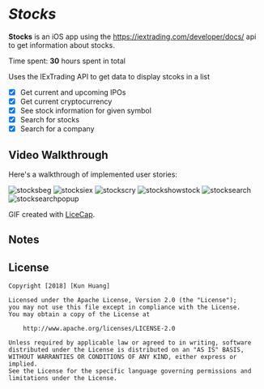 # *Stocks*

**Stocks** is an iOS app using the https://iextrading.com/developer/docs/ api to get information about stocks.

Time spent: **30** hours spent in total

Uses the IExTrading API to get data to display stcoks in a list

- [X] Get current and upcoming IPOs
- [X] Get current cryptocurrency
- [X] See stock information for given symbol
- [X] Search for stocks
- [X] Search for a company

## Video Walkthrough

Here's a walkthrough of implemented user stories:

![stocksbeg](https://user-images.githubusercontent.com/28847045/49911974-692d0200-fe56-11e8-8902-cba6a27dc7b1.gif)
![stocksiex](https://user-images.githubusercontent.com/28847045/49899194-05d8ab00-fe29-11e8-958c-d968f93fbf13.gif)
![stockscry](https://user-images.githubusercontent.com/28847045/49911978-6e8a4c80-fe56-11e8-9f54-30e4748c1e6e.gif)
![stockshowstock](https://user-images.githubusercontent.com/28847045/50127328-b76b4800-023e-11e9-87bd-df7983ec723e.gif)
![stocksearch](https://user-images.githubusercontent.com/28847045/50195896-f799fb80-030e-11e9-94a6-bf4302752d2d.gif)
![stocksearchpopup](https://user-images.githubusercontent.com/28847045/50315422-b88bb780-0480-11e9-85cf-3b4b4ce97110.gif)

GIF created with [LiceCap](http://www.cockos.com/licecap/).

## Notes


## License

    Copyright [2018] [Kun Huang]

    Licensed under the Apache License, Version 2.0 (the "License");
    you may not use this file except in compliance with the License.
    You may obtain a copy of the License at

        http://www.apache.org/licenses/LICENSE-2.0

    Unless required by applicable law or agreed to in writing, software
    distributed under the License is distributed on an "AS IS" BASIS,
    WITHOUT WARRANTIES OR CONDITIONS OF ANY KIND, either express or implied.
    See the License for the specific language governing permissions and
    limitations under the License.
